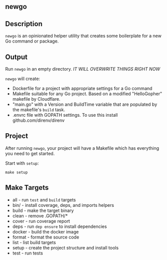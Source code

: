 ## newgo

## Description

`newgo` is an opinionated helper utility that creates some boilerplate for a new Go command or package.

## Output

Run `newgo` in an empty directory.  *IT WILL OVERWRITE THINGS RIGHT NOW*

`newgo` will create:

- Dockerfile for a project with appropriate settings for a Go command
- Makefile suitable for any Go project.  Based on a modified "HelloGopher" makefile by Cloudflare.
- "main.go" with a Version and BuildTime variable that are populated by the makefile's `build` task.
- .envrc file with GOPATH settings.  To use this install github.com/direnv/direnv


## Project

After running `newgo`, your project will have a Makefile which has everything you need to get started.  

Start with `setup`:

```
make setup
```


## Make Targets

- all - run `test` and `build` targets
- bin/ - install coverage, deps, and imports helpers
- build - make the target binary
- clean - remove .GOPATH/*
- cover - run coverage report
- deps - run `dep ensure` to install dependencies
- docker - build the docker image
- format - format the source code
- list - list build targets
- setup - create the project structure and install tools
- test  - run tests